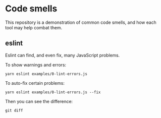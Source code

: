 # Code smells

This repository is a demonstration of common code smells, and how each tool may help combat them.

## eslint

Eslint can find, and even fix, many JavaScript problems.

To show warnings and errors:

```
yarn eslint examples/0-lint-errors.js
```

To auto-fix certain problems:

```
yarn eslint examples/0-lint-errors.js --fix
```

Then you can see the difference:

```
git diff
```